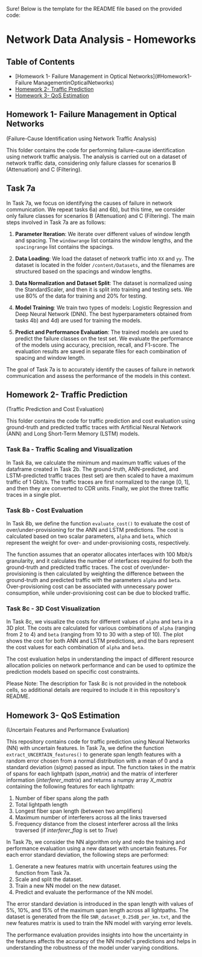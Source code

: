 Sure! Below is the template for the README file based on the provided code:

# Network Data Analysis - Homeworks

## Table of Contents

- [Homework 1- Failure Management in Optical Networks](#Homework1-Failure ManagementinOpticalNetworks)
- [Homework 2- Traffic Prediction](#Homework2-TrafficPrediction)
- [Homework 3- QoS Estimation](#Homework3-QoSEstimation)


## Homework 1- Failure Management in Optical Networks

(Failure-Cause Identification using Network Traffic Analysis)

This folder contains the code for performing failure-cause identification using network traffic analysis. The analysis is carried out on a dataset of network traffic data, considering only failure classes for scenarios B (Attenuation) and C (Filtering).

## Task 7a


In Task 7a, we focus on identifying the causes of failure in network communication. We repeat tasks 6a) and 6b), but this time, we consider only failure classes for scenarios B (Attenuation) and C (Filtering). The main steps involved in Task 7a are as follows:

1. **Parameter Iteration**: We iterate over different values of window length and spacing. The `windowrange` list contains the window lengths, and the `spacingrange` list contains the spacings.

2. **Data Loading**: We load the dataset of network traffic into `XX` and `yy`. The dataset is located in the folder `/content/Datasets`, and the filenames are structured based on the spacings and window lengths.

3. **Data Normalization and Dataset Split**: The dataset is normalized using the StandardScaler, and then it is split into training and testing sets. We use 80% of the data for training and 20% for testing.

4. **Model Training**: We train two types of models: Logistic Regression and Deep Neural Network (DNN). The best hyperparameters obtained from tasks 4b) and 4d) are used for training the models.

5. **Predict and Performance Evaluation**: The trained models are used to predict the failure classes on the test set. We evaluate the performance of the models using accuracy, precision, recall, and F1-score. The evaluation results are saved in separate files for each combination of spacing and window length.

The goal of Task 7a is to accurately identify the causes of failure in network communication and assess the performance of the models in this context.


## Homework 2- Traffic Prediction 

(Traffic Prediction and Cost Evaluation)

This folder contains the code for traffic prediction and cost evaluation using ground-truth and predicted traffic traces with Artificial Neural Network (ANN) and Long Short-Term Memory (LSTM) models.

### Task 8a - Traffic Scaling and Visualization

In Task 8a, we calculate the minimum and maximum traffic values of the dataframe created in Task 2b. The ground-truth, ANN-predicted, and LSTM-predicted traffic traces (test set) are then scaled to have a maximum traffic of 1 Gbit/s. The traffic traces are first normalized to the range [0, 1], and then they are converted to CDR units. Finally, we plot the three traffic traces in a single plot.

### Task 8b - Cost Evaluation

In Task 8b, we define the function `evaluate_cost()` to evaluate the cost of over/under-provisioning for the ANN and LSTM predictions. The cost is calculated based on two scalar parameters, `alpha` and `beta`, which represent the weight for over- and under-provisioning costs, respectively.

The function assumes that an operator allocates interfaces with 100 Mbit/s granularity, and it calculates the number of interfaces required for both the ground-truth and predicted traffic traces. The cost of over/under-provisioning is then calculated by weighting the difference between the ground-truth and predicted traffic with the parameters `alpha` and `beta`. Over-provisioning cost can be associated with unnecessary power consumption, while under-provisioning cost can be due to blocked traffic.

### Task 8c - 3D Cost Visualization

In Task 8c, we visualize the costs for different values of `alpha` and `beta` in a 3D plot. The costs are calculated for various combinations of `alpha` (ranging from 2 to 4) and `beta` (ranging from 10 to 30 with a step of 10). The plot shows the cost for both ANN and LSTM predictions, and the bars represent the cost values for each combination of `alpha` and `beta`.

The cost evaluation helps in understanding the impact of different resource allocation policies on network performance and can be used to optimize the prediction models based on specific cost constraints.

Please Note: The description for Task 8c is not provided in the notebook cells, so additional details are required to include it in this repository's README.

## Homework 3- QoS Estimation
(Uncertain Features and Performance Evaluation)

This repository contains code for traffic prediction using Neural Networks (NN) with uncertain features. In Task 7a, we define the function `extract_UNCERTAIN_features()` to generate span length features with a random error chosen from a normal distribution with a mean of 0 and a standard deviation (*sigma*) passed as input. The function takes in the matrix of spans for each lightpath (*span_matrix*) and the matrix of interferer information (*interferer_matrix*) and returns a numpy array *X_matrix* containing the following features for each lightpath:

1. Number of fiber spans along the path
2. Total lightpath length
3. Longest fiber span length (between two amplifiers)
4. Maximum number of interferers across all the links traversed
5. Frequency distance from the closest interferer across all the links traversed (if *interferer_flag* is set to *True*)

In Task 7b, we consider the NN algorithm only and redo the training and performance evaluation using a new dataset with uncertain features. For each error standard deviation, the following steps are performed:

1. Generate a new features matrix with uncertain features using the function from Task 7a.
2. Scale and split the dataset.
3. Train a new NN model on the new dataset.
4. Predict and evaluate the performance of the NN model.

The error standard deviation is introduced in the span length with values of 5%, 10%, and 15% of the maximum span length across all lightpaths. The dataset is generated from the file `SNR_dataset_0.25dB_per_km.txt`, and the new features matrix is used to train the NN model with varying error levels.

The performance evaluation provides insights into how the uncertainty in the features affects the accuracy of the NN model's predictions and helps in understanding the robustness of the model under varying conditions.
